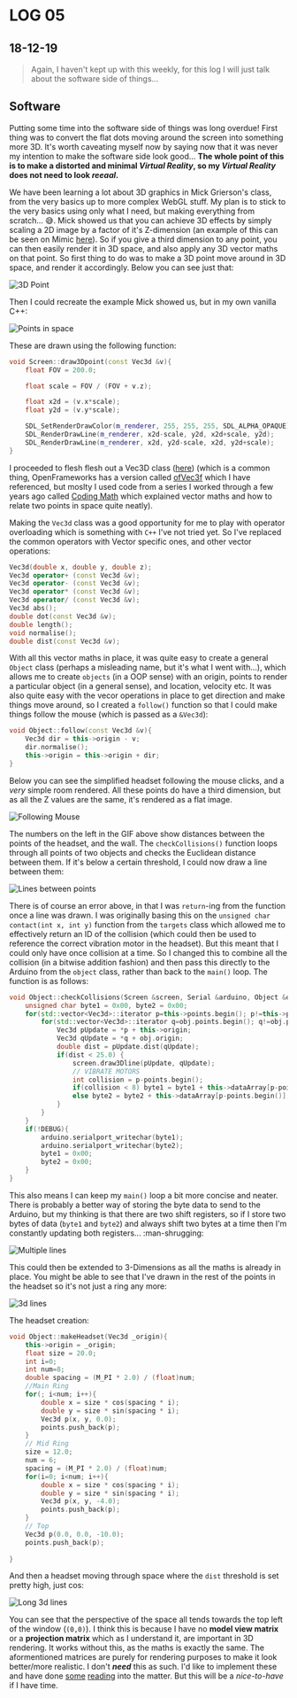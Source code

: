# LOG 05
## 18-12-19

> Again, I haven't kept up with this weekly, for this log I will just talk about the software side of things...

## Software

Putting some time into the software side of things was long overdue! First thing was to convert the flat dots moving around the screen into something more 3D. It's worth caveating myself now by saying now that it was never my intention to make the software side look good... __The whole point of this is to make a distorted and minimal _Virtual Reality_, so my _Virtual Reality_ does not need to look _reeaal_.__

We have been learning a lot about 3D graphics in Mick Grierson's class, from the very basics up to more complex WebGL stuff. My plan is to stick to the very basics using only what I need, but making everything from scratch... :sweat_smile:. Mick showed us that you can achieve 3D effects by simply scaling a 2D image by a factor of it's Z-dimension (an example of this can be seen on Mimic [here](https://mimicproject.com/code/9aa3e672-a3b8-52f5-7c5c-7d7ef75c3f99)). So if you give a third dimension to any point, you can then easily render it in 3D space, and also apply any 3D vector maths on that point. So first thing to do was to make a 3D point move around in 3D space, and render it accordingly. Below you can see just that:

![3D Point](https://media.giphy.com/media/Ke2wdCwvncTSZ31qmV/giphy.gif)

Then I could recreate the example Mick showed us, but in my own vanilla C++:

![Points in space](https://media.giphy.com/media/U1Uo1YBU32YbSkxqpe/giphy.gi://media.giphy.com/media/U1Uo1YBU32YbSkxqpe/giphy.gif)

These are drawn using the following function:

```c++
void Screen::draw3Dpoint(const Vec3d &v){
    float FOV = 200.0;

    float scale = FOV / (FOV + v.z);

    float x2d = (v.x*scale);
    float y2d = (v.y*scale);

    SDL_SetRenderDrawColor(m_renderer, 255, 255, 255, SDL_ALPHA_OPAQUE);
    SDL_RenderDrawLine(m_renderer, x2d-scale, y2d, x2d+scale, y2d);
    SDL_RenderDrawLine(m_renderer, x2d, y2d-scale, x2d, y2d+scale);
}
```

I proceeded to flesh flesh out a Vec3D class ([here](https://github.com/joshmurr/cci_pcomp/blob/master/project/main/cpp/vec3d.cpp)) (which is a common thing, OpenFrameworks has a version called [ofVec3f](https://openframeworks.cc///documentation/math/ofVec3f/) which I have referenced, but moslty I used code from a series I worked through a few years ago called [Coding Math](https://www.youtube.com/user/codingmath/) which explained vector maths and how to relate two points in space quite neatly).

Making the `Vec3d` class was a good opportunity for me to play with operator overloading which is something with `C++` I've not tried yet. So I've replaced the common operators with Vector specific ones, and other vector operations:

```c++
Vec3d(double x, double y, double z);
Vec3d operator+ (const Vec3d &v);
Vec3d operator- (const Vec3d &v);
Vec3d operator* (const Vec3d &v);
Vec3d operator/ (const Vec3d &v);
Vec3d abs();
double dot(const Vec3d &v);
double length();
void normalise();
double dist(const Vec3d &v);
```

With all this vector maths in place, it was quite easy to create a general `Object` class (perhaps a misleading name, but it's what I went with...), which allows me to create `objects` (in a OOP sense) with an origin, points to render a particular object (in a general sense), and location, velocity etc. It was also quite easy with the vecor operations in place to get direction and make things move around, so I created a `follow()` function so that I could make things follow the mouse (which is passed as a `&Vec3d`):

```c++
void Object::follow(const Vec3d &v){
    Vec3d dir = this->origin - v;
    dir.normalise();
    this->origin = this->origin + dir; 
}
```

Below you can see the simplified headset following the mouse clicks, and a _very_ simple room rendered. All these points do have a third dimension, but as all the Z values are the same, it's rendered as a flat image.

![Following Mouse](https://media.giphy.com/media/mBS7G00HKjgxYZWJXC/giphy.gif)

The numbers on the left in the GIF above show distances between the points of the headset, and the wall. The `checkCollisions()` function loops through all points of two objects and checks the Euclidean distance between them. If it's below a certain threshold, I could now draw a line between them:

![Lines between points](https://media.giphy.com/media/J34XMJnddqMe1Aj9HA/giphy.gif)

There is of course an error above, in that I was `return`-ing from the function once a line was drawn. I was originally basing this on the `unsigned char contact(int x, int y)` function from the `targets` class which allowed me to effectively return an ID of the collision (which could then be used to reference the correct vibration motor in the headset). But this meant that I could only have once collision at a time. So I changed this to combine all the collision (in a bitwise addition fashion) and then pass this directly to the Arduino from the `object` class, rather than back to the `main()` loop. The function is as follows:

```c++
void Object::checkCollisions(Screen &screen, Serial &arduino, Object &obj, bool DEBUG){
    unsigned char byte1 = 0x00, byte2 = 0x00;
    for(std::vector<Vec3d>::iterator p=this->points.begin(); p!=this->points.end(); ++p){
        for(std::vector<Vec3d>::iterator q=obj.points.begin(); q!=obj.points.end(); ++q){
            Vec3d pUpdate = *p + this->origin;
            Vec3d qUpdate = *q + obj.origin;
            double dist = pUpdate.dist(qUpdate);
            if(dist < 25.0) {
                screen.draw3Dline(pUpdate, qUpdate);
                // VIBRATE MOTORS
                int collision = p-points.begin();
                if(collision < 8) byte1 = byte1 + this->dataArray[p-points.begin()];
                else byte2 = byte2 + this->dataArray[p-points.begin()];
            }
        }
    }
    if(!DEBUG){
        arduino.serialport_writechar(byte1);
        arduino.serialport_writechar(byte2);
        byte1 = 0x00;
        byte2 = 0x00;
    }
}
```

This also means I can keep my `main()` loop a bit more concise and neater. There is probably a better way of storing the byte data to send to the Arduino, but my thinking is that there are two shift registers, so if I store two bytes of data (`byte1` and `byte2`) and always shift two bytes at a time then I'm constantly updating both registers... :man-shrugging:

![Multiple lines](https://media.giphy.com/media/eJ4Ot0jT8HoivaBYNf/giphy.gif)

This could then be extended to 3-Dimensions as all the maths is already in place. You might be able to see that I've drawn in the rest of the points in the headset so it's not just a ring any more:

![3d lines](https://media.giphy.com/media/U3JFzH6UcWUx5KpuDs/giphy.gif)

The headset creation:

```c++
void Object::makeHeadset(Vec3d _origin){
    this->origin = _origin;
    float size = 20.0;
    int i=0;
    int num=8;
    double spacing = (M_PI * 2.0) / (float)num;
    //Main Ring
    for(; i<num; i++){
        double x = size * cos(spacing * i);
        double y = size * sin(spacing * i);
        Vec3d p(x, y, 0.0);
        points.push_back(p);
    }
    // Mid Ring
    size = 12.0;
    num = 6;
    spacing = (M_PI * 2.0) / (float)num;
    for(i=0; i<num; i++){
        double x = size * cos(spacing * i);
        double y = size * sin(spacing * i);
        Vec3d p(x, y, -4.0);
        points.push_back(p);
    }
    // Top
    Vec3d p(0.0, 0.0, -10.0);
    points.push_back(p);
    
}
```

And then a headset moving through space where the `dist` threshold is set pretty high, just cos:

![Long 3d lines](https://media.giphy.com/media/iDDR4SXjtbgCGL4MAG/giphy.gif)

You can see that the perspective of the space all tends towards the top left of the window (`(0,0)`). I think this is because I have no __model view matrix__ or a __projection matrix__ which as I understand it, are important in 3D rendering. It works without this, as the maths is exactly the same. The aformentioned matrices are purely for rendering purposes to make it look better/more realistic. I don't ___need___ this as such. I'd like to implement these and have done [some](https://www.3dgep.com/understanding-the-view-matrix/) [reading](https://www.oreilly.com/library/view/3d-math-primer/9781556229114/) into the matter. But this will be a _nice-to-have_ if I have time. 

